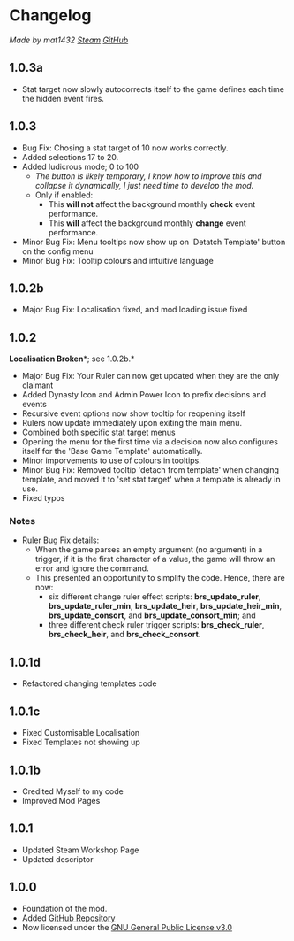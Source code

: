 # Changelog
*Made by mat1432 [Steam](https://steamcommunity.com/id/mat1432/) [GitHub](https://github.com/mat1432/)*

## 1.0.3a
* Stat target now slowly autocorrects itself to the game defines each time the hidden event fires.

## 1.0.3
* Bug Fix: Chosing a stat target of 10 now works correctly.
* Added selections 17 to 20.
* Added ludicrous mode; 0 to 100
  * *The button is likely temporary, I know how to improve this and collapse it dynamically, I just need time to develop the mod.*
  * Only if enabled:
    * This **will not** affect the background monthly **check** event performance.
    * This **will** affect the background monthly **change** event performance.
* Minor Bug Fix: Menu tooltips now show up on 'Detatch Template' button on the config menu
* Minor Bug Fix: Tooltip colours and intuitive language

## 1.0.2b
* Major Bug Fix: Localisation fixed, and mod loading issue fixed

## 1.0.2
**Localisation Broken***; see 1.0.2b.*
* Major Bug Fix: Your Ruler can now get updated when they are the only claimant
* Added Dynasty Icon and Admin Power Icon to prefix decisions and events
* Recursive event options now show tooltip for reopening itself
* Rulers now update immediately upon exiting the main menu.
* Combined both specific stat target menus
* Opening the menu for the first time via a decision now also configures itself for the 'Base Game Template' automatically.
* Minor imporvements to use of colours in tooltips.
* Minor Bug Fix: Removed tooltip 'detach from template' when changing template, and moved it to 'set stat target' when a template is already in use.
* Fixed typos
### Notes
* Ruler Bug Fix details:
  * When the game parses an empty argument (no argument) in a trigger, if it is the first character of a value, the game will throw an error and ignore the command.
  * This presented an opportunity to simplify the code. Hence, there are now:
    * six different change ruler effect scripts: **brs_update_ruler**, **brs_update_ruler_min**, **brs_update_heir**, **brs_update_heir_min**, **brs_update_consort**, and **brs_update_consort_min**; and
    * three different check ruler trigger scripts: **brs_check_ruler**, **brs_check_heir**, and **brs_check_consort**.

## 1.0.1d
* Refactored changing templates code

## 1.0.1c
* Fixed Customisable Localisation
* Fixed Templates not showing up

## 1.0.1b
* Credited Myself to my code
* Improved Mod Pages

## 1.0.1
* Updated Steam Workshop Page
* Updated descriptor

## 1.0.0
* Foundation of the mod.
* Added [GitHub Repository](https://github.com/mat1432/Best-Ruler-Stats-Configurable)
* Now licensed under the [GNU General Public License v3.0](https://github.com/mat1432/Best-Ruler-Stats-Configurable/blob/main/LICENSE)